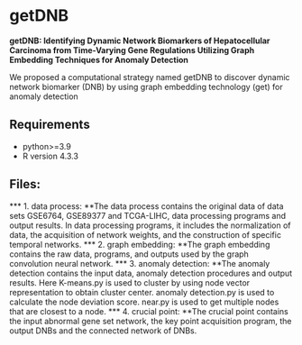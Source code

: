 # getDNB
**getDNB: Identifying Dynamic Network Biomarkers of Hepatocellular Carcinoma from Time-Varying Gene Regulations Utilizing Graph Embedding Techniques for Anomaly Detection**

We proposed a computational strategy named getDNB to discover dynamic network biomarker (DNB) by using graph embedding technology (get) for anomaly detection
## Requirements
* python>=3.9
* R version 4.3.3
## Files:
*** 1. data process: **The data process contains the original data of data sets GSE6764, GSE89377 and TCGA-LIHC, data processing programs and output results. In data processing programs, it includes the normalization of data, the acquisition of network weights, and the construction of specific temporal networks.
*** 2. graph embedding: **The graph embedding contains the raw data, programs, and outputs used by the graph convolution neural network.
*** 3. anomaly detection: **The anomaly detection contains the input data, anomaly detection procedures and output results. Here K-means.py is used to cluster by using node vector representation to obtain cluster center. anomaly detection.py is used to calculate the node deviation score. near.py is used to get multiple nodes that are closest to a node.
*** 4. crucial point: **The crucial point contains the input abnormal gene set network, the key point acquisition program, the output DNBs and the connected network of DNBs.
